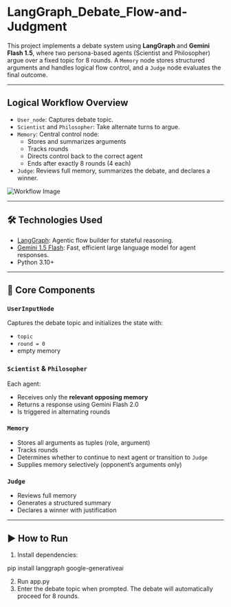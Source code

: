 # LangGraph_Debate_Flow-and-Judgment



This project implements a debate system using **LangGraph** and **Gemini Flash 1.5**, where two persona-based agents (Scientist and Philosopher) argue over a fixed topic for 8 rounds. A `Memory` node stores structured arguments and handles logical flow control, and a `Judge` node evaluates the final outcome.

---

## Logical Workflow Overview

- `User_node`: Captures debate topic.
- `Scientist` and `Philosopher`: Take alternate turns to argue.
- `Memory`: Central control node:
  - Stores and summarizes arguments
  - Tracks rounds
  - Directs control back to the correct agent
  - Ends after exactly 8 rounds (4 each)
- `Judge`: Reviews full memory, summarizes the debate, and declares a winner.

![Workflow Image]()

---

## 🛠️ Technologies Used

- [LangGraph](https://github.com/langchain-ai/langgraph): Agentic flow builder for stateful reasoning.
- [Gemini 1.5 Flash](https://ai.google.dev/gemini-api): Fast, efficient large language model for agent responses.
- Python 3.10+

---

## 🧩 Core Components

### `UserInputNode`
Captures the debate topic and initializes the state with:
- `topic`
- `round = 0`
- empty memory

### `Scientist` & `Philosopher`
Each agent:
- Receives only the **relevant opposing memory**
- Returns a response using Gemini Flash 2.0
- Is triggered in alternating rounds

### `Memory`
- Stores all arguments as tuples (role, argument)
- Tracks rounds
- Determines whether to continue to next agent or transition to `Judge`
- Supplies memory selectively (opponent’s arguments only)

### `Judge`
- Reviews full memory
- Generates a structured summary
- Declares a winner with justification

---

## ▶️ How to Run

1. Install dependencies:
   
pip install langgraph google-generativeai

2. Run app.py
3. Enter the debate topic when prompted. The debate will automatically proceed for 8 rounds.
